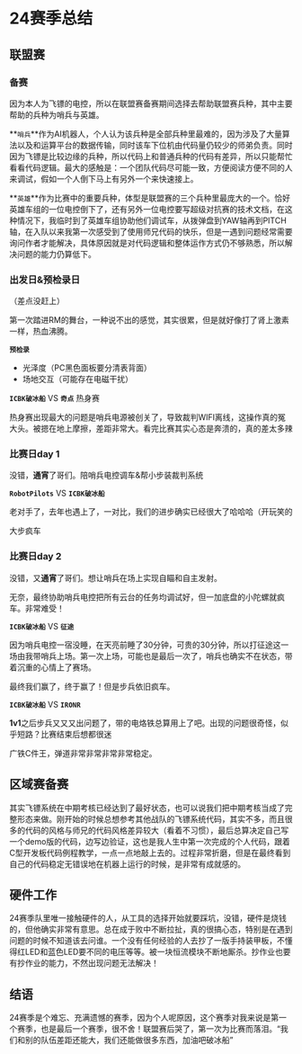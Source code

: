 # 24赛季总结

## 联盟赛

### 备赛

因为本人为飞镖的电控，所以在联盟赛备赛期间选择去帮助联盟赛兵种，其中主要帮助的兵种为哨兵与英雄。

**`哨兵`**作为AI机器人，个人认为该兵种是全部兵种里最难的，因为涉及了大量算法以及和运算平台的数据传输，同时该车下位机由代码量仍较少的师弟负责。同时因为飞镖是比较边缘的兵种，所以代码上和普通兵种的代码有差异，所以只能帮忙看看代码逻辑。最大的感触是：一个团队代码尽可能一致，方便阅读方便不同的人来调试，假如一个人倒下马上有另外一个来快速接上。

**`英雄`**作为比赛中的重要兵种，体型是联盟赛的三个兵种里最庞大的一个。恰好英雄车组的一位电控倒下了，还有另外一位电控要写超级对抗赛的技术文档，在这种情况下，我临时到了英雄车组协助他们调试车，从拨弹盘到YAW轴再到PITCH轴，在入队以来我第一次感受到了使用师兄代码的快乐，但是一遇到问题经常需要询问作者才能解决，具体原因就是对代码逻辑和整体运作方式仍不够熟悉，所以解决问题的能力仍算低下。

### 出发日&预检录日

（差点没赶上）

第一次踏进RM的舞台，一种说不出的感觉，其实很累，但是就好像打了肾上激素一样，热血沸腾。

**`预检录`** 

- 光泽度（PC黑色面板要分清表背面）
- 场地交互（可能存在电磁干扰）

**`ICBK破冰船`** VS **`奇点`** 热身赛

热身赛出现最大的问题是哨兵电源被创关了，导致裁判WIFI离线，这操作真的冤大头。被摁在地上摩擦，差距非常大。看完比赛其实心态是奔溃的，真的差太多辣

### 比赛日day 1

没错，**通宵**了哥们。陪哨兵电控调车&帮小步装裁判系统

**`RobotPilots`** VS **`ICBK破冰船`**

老对手了，去年也遇上了，一对比，我们的进步确实已经很大了哈哈哈（开玩笑的

大步疯车

### 比赛日day 2

没错，又**通宵**了哥们。想让哨兵在场上实现自瞄和自主发射。

无奈，最终协助哨兵电控把所有云台的任务均调试好，但一加底盘的小陀螺就疯车。非常难受！

**`ICBK破冰船`** VS **`征途`**

因为哨兵电控一宿没睡，在天亮前睡了30分钟，可贵的30分钟，所以打征途这一场由我带哨兵上场。第一次上场，可能也是最后一次了，哨兵也确实不在状态，带着沉重的心情上了赛场。

最终我们赢了，终于赢了！但是步兵依旧疯车。

**`ICBK破冰船`** VS **`IRONR`**

**1v1**之后步兵又又又出问题了，带的电烙铁总算用上了吧。出现的问题很奇怪，似乎短路？比赛结束后想都很迷

广铁C件王，弹道非常非常非常非常稳定。

## 区域赛备赛

其实飞镖系统在中期考核已经达到了最好状态，也可以说我们把中期考核当成了完整形态来做。刚开始的时候总想参考其他战队的飞镖系统代码，其实不多，而且很多的代码的风格与师兄的代码风格差异较大（看着不习惯），最后总算决定自己写一个demo版的代码，边写边验证，这也是我人生中第一次完成的个人代码，跟着C型开发板代码例程教学，一点一点地敲上去的。过程非常折磨，但是在最终看到自己的代码稳定无错误地在机器上运行的时候，是非常有成就感的。

## 硬件工作

24赛季队里唯一接触硬件的人，从工具的选择开始就要踩坑，没错，硬件是烧钱的，但他确实非常有意思。总在成于败中不断拉扯，真的很搞心态，特别是在遇到问题的时候不知道该去问谁。一个没有任何经验的人去抄了一版手持装甲板，不懂得红LED和蓝色LED要不同的电压等等。被一块恒流模块不断地厮杀。抄作业也要有抄作业的能力，不然出现问题无法解决！

## 结语

24赛季是个难忘、充满遗憾的赛季，因为个人呢原因，这个赛季对我来说是第一个赛季，也是最后一个赛季，很不舍！联盟赛后哭了，第一次为比赛而落泪。“我们和别的队伍差距还能大，我们还能做很多东西，加油吧破冰船”

